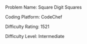 Problem Name: Square Digit Squares

Coding Platform: CodeChef

Difficulty Rating: 1521

Difficulty Level: Intermediate
